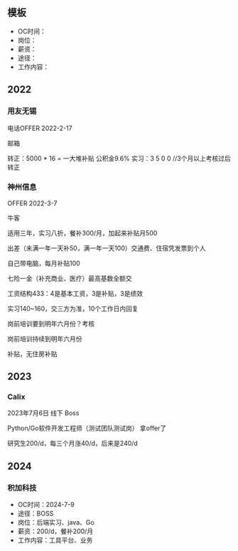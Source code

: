## 模板

- OC时间：
- 岗位：
- 薪资：
- 途径：
- 工作内容：

## 2022

### 用友无锡

电话OFFER 2022-2-17

邮箱

转正：5000 * 16  =  一大堆补贴 公积金9.6%
实习：3 5 0 0  //3个月以上考核过后转正



### 神州信息

OFFER 2022-3-7  

牛客

适用三年，实习八折，餐补300/月，加起来补贴月500

出差（未满一年一天补50，满一年一天100）交通费、住宿凭发票到个人

自己带电脑，每月补贴100

七险一金（补充商业、医疗）最高基数全额交

工资结构433：4是基本工资，3是补贴，3是绩效

实习140~160，交三方为准，10个工作日内回复

岗前培训要到明年六月份？考核

岗前培训持续到明年六月份

补贴，无住房补贴



## 2023

### Calix

2023年7月6日
线下
Boss

Python/Go软件开发工程师（测试团队测试岗）
拿offer了

研究生200/d，每三个月涨40/d，后来是240/d



## 2024

### 积加科技

- OC时间：2024-7-9
- 途径：BOSS
- 岗位：后端实习、java、Go
- 薪资：200/d，餐补200/月
- 工作内容：工具平台、业务